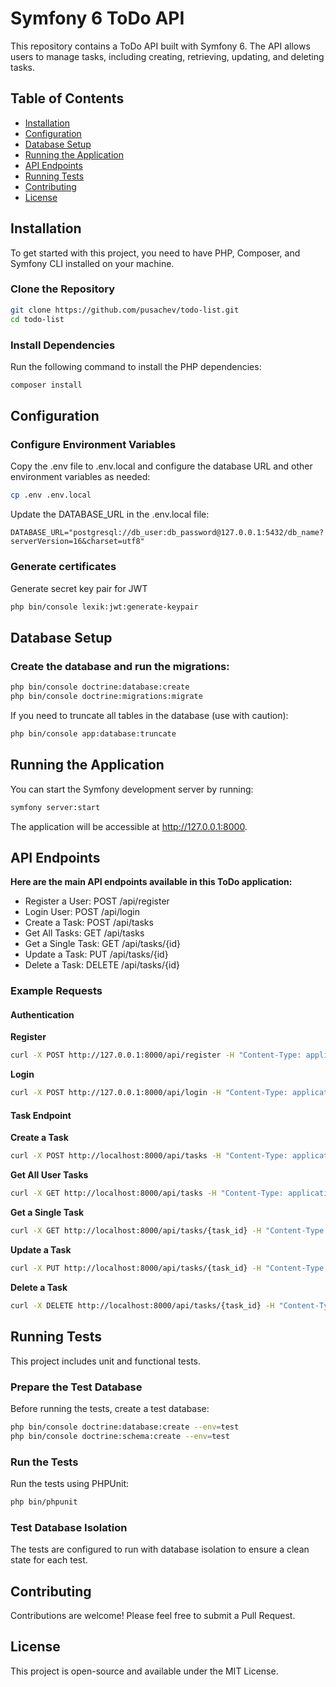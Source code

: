 # Symfony 6 ToDo API

This repository contains a ToDo API built with Symfony 6. The API allows users to manage tasks, including creating, retrieving, updating, and deleting tasks.

## Table of Contents

- [Installation](#installation)
- [Configuration](#configuration)
- [Database Setup](#database-setup)
- [Running the Application](#running-the-application)
- [API Endpoints](#api-endpoints)
- [Running Tests](#running-tests)
- [Contributing](#contributing)
- [License](#license)

## Installation

To get started with this project, you need to have PHP, Composer, and Symfony CLI installed on your machine.

### Clone the Repository

```bash
git clone https://github.com/pusachev/todo-list.git
cd todo-list
```

### Install Dependencies
Run the following command to install the PHP dependencies:

```bash
composer install
```

## Configuration

### Configure Environment Variables

Copy the .env file to .env.local and configure the database URL and other environment variables as needed:

```bash
cp .env .env.local
```

Update the DATABASE_URL in the .env.local file:

```dotenv
DATABASE_URL="postgresql://db_user:db_password@127.0.0.1:5432/db_name?serverVersion=16&charset=utf8"
```
### Generate certificates

Generate secret key pair for JWT 

```bash
php bin/console lexik:jwt:generate-keypair
```

## Database Setup

### Create the database and run the migrations:

```bash
php bin/console doctrine:database:create
php bin/console doctrine:migrations:migrate
```

If you need to truncate all tables in the database (use with caution):

```bash
php bin/console app:database:truncate
```

## Running the Application

You can start the Symfony development server by running:

```bash
symfony server:start
```

The application will be accessible at http://127.0.0.1:8000.

## API Endpoints

**Here are the main API endpoints available in this ToDo application:**

- Register a User: POST /api/register
- Login User: POST /api/login
- Create a Task: POST /api/tasks
- Get All Tasks: GET /api/tasks
- Get a Single Task: GET /api/tasks/{id}
- Update a Task: PUT /api/tasks/{id}
- Delete a Task: DELETE /api/tasks/{id}

### Example Requests

#### Authentication 

**Register**

```bash
curl -X POST http://127.0.0.1:8000/api/register -H "Content-Type: application/json" -d '{"email": "user@example.com", "password": "password"}'
```

**Login**

```bash
curl -X POST http://127.0.0.1:8000/api/login -H "Content-Type: application/json" -d '{"email": "user@example.com", "password": "password"}'
```

#### Task Endpoint

**Create a Task**

```bash
curl -X POST http://localhost:8000/api/tasks -H "Content-Type: application/json" -H "Authorization: Bearer {JWT_token}" -d '{"title": "New Task", "description": "Task Description"}'
```
**Get All User Tasks**

```bash
curl -X GET http://localhost:8000/api/tasks -H "Content-Type: application/json" -H "Authorization: Bearer {JWT_token}"
```

**Get a Single Task**

```bash
curl -X GET http://localhost:8000/api/tasks/{task_id} -H "Content-Type: application/json" -H "Authorization: Bearer {JWT_token}"
```

**Update a Task**

```bash
curl -X PUT http://localhost:8000/api/tasks/{task_id} -H "Content-Type: application/json" -H "Authorization: Bearer {JWT_token}" -d '{"title": "Updated Title", "description": "Updated Description"}'
```

**Delete a Task**

```bash
curl -X DELETE http://localhost:8000/api/tasks/{task_id} -H "Content-Type: application/json" -H "Authorization: Bearer {JWT_token}"
```

## Running Tests

This project includes unit and functional tests.

### Prepare the Test Database

Before running the tests, create a test database:

```bash
php bin/console doctrine:database:create --env=test
php bin/console doctrine:schema:create --env=test
```

### Run the Tests

Run the tests using PHPUnit:

```bash
php bin/phpunit
```

### Test Database Isolation
The tests are configured to run with database isolation to ensure a clean state for each test.

## Contributing

Contributions are welcome! Please feel free to submit a Pull Request.

## License

This project is open-source and available under the MIT License.
